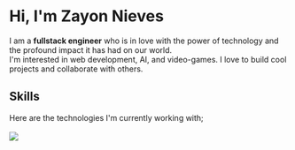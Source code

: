 # Hi, I'm Zayon Nieves

<p>I am a <b>fullstack engineer</b> who is in love with the power of technology and the profound impact it has had on our world.</br>
I'm interested in web development, AI, and video-games. I love to build cool projects and collaborate with others.</p>


## Skills
<p>
  Here are the technologies I'm currently working with;<br /><br />
  <a href="https://skillicons.dev">
    <img src="https://skillicons.dev/icons?i=ts,react,bootstrap,nodejs,nextjs,java,spring,github,docker" />
  </a>
  <br />
  <br />
</p>


